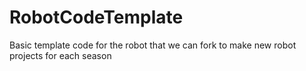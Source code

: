 # RobotCodeTemplate
Basic template code for the robot that we can fork to make new robot projects for each season
